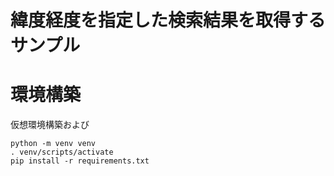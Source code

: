 緯度経度を指定した検索結果を取得するサンプル
====

# 環境構築
仮想環境構築および
```
python -m venv venv
. venv/scripts/activate
pip install -r requirements.txt
```